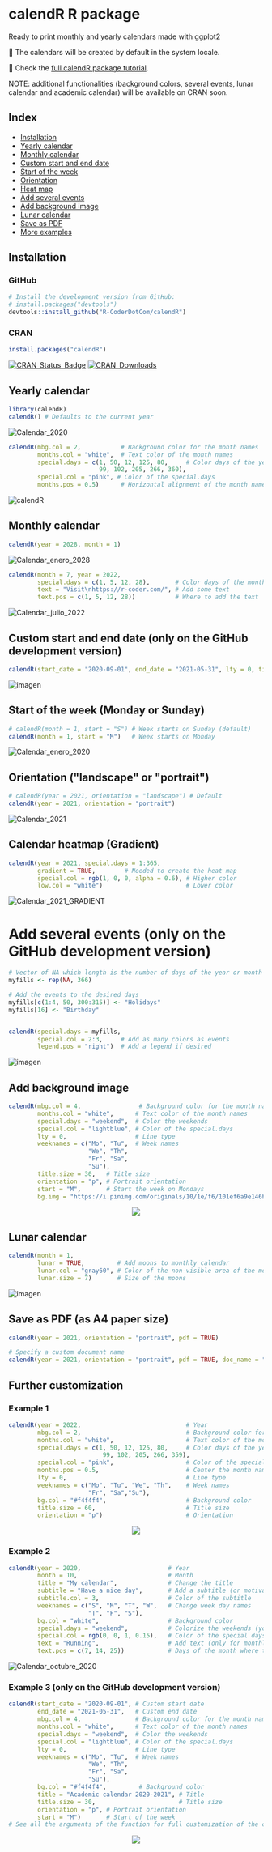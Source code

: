 # calendR R package
Ready to print monthly and yearly calendars made with ggplot2


📅 The calendars will be created by default in the system locale.

📖 Check the [full calendR package tutorial](https://r-coder.com/calendar-plot-r/).

NOTE: additional functionalities (background colors, several events, lunar calendar and academic calendar) will be available on CRAN soon.

## Index
- [Installation](#installation)
- [Yearly calendar](#yearly-calendar)
- [Monthly calendar](#monthly-calendar)
- [Custom start and end date](#custom-start-and-end-date--only-on-the-github-development-version)
- [Start of the week](#start-of-the-week-monday-or-sunday)
- [Orientation](#orientation-landscape-or-portrait)
- [Heat map](#calendar-heatmap-gradient)
- [Add several events](#add-several-events-only-on-the-github-development-version)
- [Add background image](#add-background-image)
- [Lunar calendar](#lunar-calendar)
- [Save as PDF](#save-as-pdf-as-a4-paper-size)
- [More examples](#further-customization)


## Installation

### GitHub
``` r
# Install the development version from GitHub:
# install.packages("devtools")
devtools::install_github("R-CoderDotCom/calendR")
```

### CRAN
``` r
install.packages("calendR")
```

[![CRAN_Status_Badge](http://www.r-pkg.org/badges/version/calendR)](https://cran.r-project.org/package=calendR)
[![CRAN_Downloads](https://cranlogs.r-pkg.org/badges/grand-total/calendR)](https://cran.r-project.org/package=calendR)

## Yearly calendar

``` r
library(calendR)
calendR() # Defaults to the current year
```

![Calendar_2020](https://user-images.githubusercontent.com/67192157/90884872-db3a4600-e3b0-11ea-8259-31f9c373fc74.png)


``` r
calendR(mbg.col = 2,           # Background color for the month names
        months.col = "white",  # Text color of the month names
        special.days = c(1, 50, 12, 125, 80,     # Color days of the year
                         99, 102, 205, 266, 360),
        special.col = "pink", # Color of the special.days
        months.pos = 0.5)      # Horizontal alignment of the month names
```

![calendR](https://user-images.githubusercontent.com/67192157/92282070-331e9400-eefd-11ea-83c9-0b6d7b5dc6e5.png)


## Monthly calendar

``` r
calendR(year = 2028, month = 1)
```
![Calendar_enero_2028](https://user-images.githubusercontent.com/67192157/90624619-82d04080-e218-11ea-8570-a2c3b0ccab6d.png)

``` r
calendR(month = 7, year = 2022, 
        special.days = c(1, 5, 12, 28),       # Color days of the month
        text = "Visit\nhttps://r-coder.com/", # Add some text
        text.pos = c(1, 5, 12, 28))           # Where to add the text
```

![Calendar_julio_2022](https://user-images.githubusercontent.com/67192157/90627714-a301fe80-e21c-11ea-84ad-e1038d1b1282.png)


## Custom start and end date  (only on the GitHub development version)

``` r
calendR(start_date = "2020-09-01", end_date = "2021-05-31", lty = 0, title = "2020-2021", start = "M")
```

![imagen](https://user-images.githubusercontent.com/67192157/91883430-b5505380-ec84-11ea-88bf-df7a6fad0dba.png)


## Start of the week (Monday or Sunday)

``` r
# calendR(month = 1, start = "S") # Week starts on Sunday (default)
calendR(month = 1, start = "M")   # Week starts on Monday
```

![Calendar_enero_2020](https://user-images.githubusercontent.com/67192157/90624910-02f6a600-e219-11ea-8b8e-4b9a00aa7f06.png)


## Orientation ("landscape" or "portrait")

``` r
# calendR(year = 2021, orientation = "landscape") # Default
calendR(year = 2021, orientation = "portrait")
```

![Calendar_2021](https://user-images.githubusercontent.com/67192157/90625001-291c4600-e219-11ea-9478-7c65accc259a.png)


## Calendar heatmap (Gradient)

``` r
calendR(year = 2021, special.days = 1:365,
        gradient = TRUE,        # Needed to create the heat map
        special.col = rgb(1, 0, 0, alpha = 0.6), # Higher color
        low.col = "white")                       # Lower color
```

![Calendar_2021_GRADIENT](https://user-images.githubusercontent.com/67192157/90626971-ce381e00-e21b-11ea-919a-b5265c415110.png)


# Add several events (only on the GitHub development version)

``` r
# Vector of NA which length is the number of days of the year or month
myfills <- rep(NA, 366)

# Add the events to the desired days
myfills[c(1:4, 50, 300:315)] <- "Holidays"
myfills[16] <- "Birthday"


calendR(special.days = myfills,
        special.col = 2:3,     # Add as many colors as events
        legend.pos = "right")  # Add a legend if desired
```

![imagen](https://user-images.githubusercontent.com/67192157/91709531-2dceeb80-eb83-11ea-8b07-89a84e69ec2d.png)


## Add background image

``` r
calendR(mbg.col = 4,                # Background color for the month names
        months.col = "white",      # Text color of the month names
        special.days = "weekend",  # Color the weekends
        special.col = "lightblue", # Color of the special.days
        lty = 0,                   # Line type
        weeknames = c("Mo", "Tu",  # Week names
                      "We", "Th",
                      "Fr", "Sa",
                      "Su"),
        title.size = 30,   # Title size
        orientation = "p", # Portrait orientation
        start = "M",       # Start the week on Mondays
        bg.img = "https://i.pinimg.com/originals/10/1e/f6/101ef6a9e146b23de28fa2cd568ad17b.jpg")  # Image
```

<p align="center">
 <img src="https://user-images.githubusercontent.com/67192157/92508606-366d9480-f209-11ea-8303-fa11ba984eb7.png">
</p>

## Lunar calendar

``` r
calendR(month = 1,  
        lunar = TRUE,         # Add moons to monthly calendar
        lunar.col = "gray60", # Color of the non-visible area of the moon
        lunar.size = 7)       # Size of the moons
```

![imagen](https://user-images.githubusercontent.com/67192157/92913288-ea019f00-f42a-11ea-956b-c84619058d41.png)


## Save as PDF (as A4 paper size)

``` r
calendR(year = 2021, orientation = "portrait", pdf = TRUE)

# Specify a custom document name
calendR(year = 2021, orientation = "portrait", pdf = TRUE, doc_name = "My_calendar")
```

## Further customization

### Example 1
``` r
calendR(year = 2022,                             # Year
        mbg.col = 2,                             # Background color for the month names
        months.col = "white",                    # Text color of the month names
        special.days = c(1, 50, 12, 125, 80,     # Color days of the year
                          99, 102, 205, 266, 359),
        special.col = "pink",                    # Color of the special.days
        months.pos = 0.5,                        # Center the month names
        lty = 0,                                 # Line type
        weeknames = c("Mo", "Tu", "We", "Th",    # Week names
                      "Fr", "Sa","Su"), 
        bg.col = "#f4f4f4",                      # Background color
        title.size = 60,                         # Title size
        orientation = "p")                       # Orientation
```
<p align="center">
 <img src="https://user-images.githubusercontent.com/67192157/92388597-da771300-f117-11ea-8c9b-baaa68cf8a41.png">
</p>


### Example 2
``` r
calendR(year = 2020,                        # Year
        month = 10,                         # Month
        title = "My calendar",              # Change the title
        subtitle = "Have a nice day",       # Add a subtitle (or motivational phrase)
        subtitle.col = 3,                   # Color of the subtitle
        weeknames = c("S", "M", "T", "W",   # Change week day names
                      "T", "F", "S"), 
        bg.col = "white",                   # Background color
        special.days = "weekend",           # Colorize the weekends (you can also set a vector of days)
        special.col = rgb(0, 0, 1, 0.15),   # Color of the special days
        text = "Running",                   # Add text (only for monthly calendars)
        text.pos = c(7, 14, 25))            # Days of the month where to put the texts       


```

![Calendar_octubre_2020](https://user-images.githubusercontent.com/67192157/90625501-f6bf1880-e219-11ea-8c57-e10512d790b6.png)


### Example 3 (only on the GitHub development version)
``` r
calendR(start_date = "2020-09-01", # Custom start date
        end_date = "2021-05-31",   # Custom end date
        mbg.col = 4,               # Background color for the month names
        months.col = "white",      # Text color of the month names
        special.days = "weekend",  # Color the weekends
        special.col = "lightblue", # Color of the special.days
        lty = 0,                   # Line type
        weeknames = c("Mo", "Tu",  # Week names
                      "We", "Th",
                      "Fr", "Sa",
                      "Su"),
        bg.col = "#f4f4f4",         # Background color
        title = "Academic calendar 2020-2021", # Title
        title.size = 30,                       # Title size
        orientation = "p", # Portrait orientation
        start = "M")       # Start of the week
# See all the arguments of the function for full customization of the colors, text size and style.
```
<p align="center">
 <img src="https://user-images.githubusercontent.com/67192157/92406650-dc050300-f138-11ea-938b-18f418cb1180.png">
</p>



